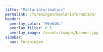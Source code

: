 ```yaml
---
title: "Mäklarinfortmation"
permalink: /foreningen/maklarinformation/
header:
  overlay_color: "#5e616c"
  overlay_filter: 0.5
  overlay_image: /assets/images/banner.jpg
sidebar:
  nav: foreningen
---
```

